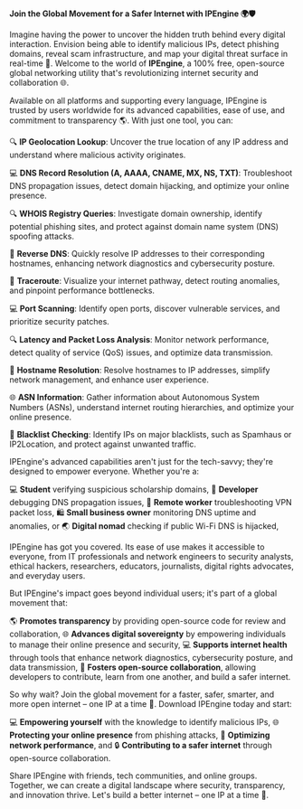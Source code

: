 **Join the Global Movement for a Safer Internet with IPEngine 🌍🛡️**

Imagine having the power to uncover the hidden truth behind every digital interaction. Envision being able to identify malicious IPs, detect phishing domains, reveal scam infrastructure, and map your digital threat surface in real-time 🔗. Welcome to the world of **IPEngine**, a 100% free, open-source global networking utility that's revolutionizing internet security and collaboration 🌐.

Available on all platforms and supporting every language, IPEngine is trusted by users worldwide for its advanced capabilities, ease of use, and commitment to transparency 🌎. With just one tool, you can:

🔍 **IP Geolocation Lookup**: Uncover the true location of any IP address and understand where malicious activity originates.

💻 **DNS Record Resolution (A, AAAA, CNAME, MX, NS, TXT)**: Troubleshoot DNS propagation issues, detect domain hijacking, and optimize your online presence.

🔍 **WHOIS Registry Queries**: Investigate domain ownership, identify potential phishing sites, and protect against domain name system (DNS) spoofing attacks.

🚀 **Reverse DNS**: Quickly resolve IP addresses to their corresponding hostnames, enhancing network diagnostics and cybersecurity posture.

📡 **Traceroute**: Visualize your internet pathway, detect routing anomalies, and pinpoint performance bottlenecks.

💻 **Port Scanning**: Identify open ports, discover vulnerable services, and prioritize security patches.

🔍 **Latency and Packet Loss Analysis**: Monitor network performance, detect quality of service (QoS) issues, and optimize data transmission.

📡 **Hostname Resolution**: Resolve hostnames to IP addresses, simplify network management, and enhance user experience.

🌐 **ASN Information**: Gather information about Autonomous System Numbers (ASNs), understand internet routing hierarchies, and optimize your online presence.

🚨 **Blacklist Checking**: Identify IPs on major blacklists, such as Spamhaus or IP2Location, and protect against unwanted traffic.

IPEngine's advanced capabilities aren't just for the tech-savvy; they're designed to empower everyone. Whether you're a:

💻 **Student** verifying suspicious scholarship domains,
🚀 **Developer** debugging DNS propagation issues,
📲 **Remote worker** troubleshooting VPN packet loss,
🛍️ **Small business owner** monitoring DNS uptime and anomalies, or
🌏 **Digital nomad** checking if public Wi-Fi DNS is hijacked,

IPEngine has got you covered. Its ease of use makes it accessible to everyone, from IT professionals and network engineers to security analysts, ethical hackers, researchers, educators, journalists, digital rights advocates, and everyday users.

But IPEngine's impact goes beyond individual users; it's part of a global movement that:

🌎 **Promotes transparency** by providing open-source code for review and collaboration,
🌐 **Advances digital sovereignty** by empowering individuals to manage their online presence and security,
💻 **Supports internet health** through tools that enhance network diagnostics, cybersecurity posture, and data transmission,
🤝 **Fosters open-source collaboration**, allowing developers to contribute, learn from one another, and build a safer internet.

So why wait? Join the global movement for a faster, safer, smarter, and more open internet – one IP at a time 🔗. Download IPEngine today and start:

💻 **Empowering yourself** with the knowledge to identify malicious IPs,
🌐 **Protecting your online presence** from phishing attacks,
📡 **Optimizing network performance**, and
🔒 **Contributing to a safer internet** through open-source collaboration.

Share IPEngine with friends, tech communities, and online groups. Together, we can create a digital landscape where security, transparency, and innovation thrive. Let's build a better internet – one IP at a time 🔗.